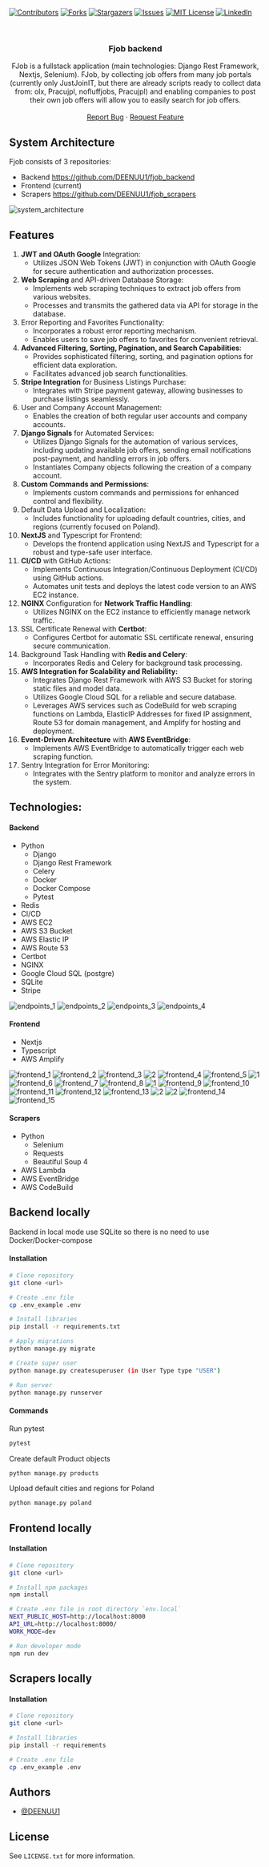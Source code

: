 <a name="readme-top"></a>

[![Contributors][contributors-shield]][contributors-url]
[![Forks][forks-shield]][forks-url]
[![Stargazers][stars-shield]][stars-url]
[![Issues][issues-shield]][issues-url]
[![MIT License][license-shield]][license-url]
[![LinkedIn][linkedin-shield]][linkedin-url]



<br />
<div align="center">
  <h3 align="center">Fjob backend</h3>

  <p align="center">
    FJob is a fullstack application (main technologies: Django Rest Framework, Nextjs, Selenium). FJob, by collecting job offers from many job portals (currently only JustJoinIT, but there are already scripts ready to collect data from: olx, Pracujpl, nofluffjobs, Pracujpl) and enabling companies to post their own job offers will allow you to easily search for job offers.
    <br />
    <br />
    <a href="https://github.com/DEENUU1/fjob_frontend/issues">Report Bug</a>
    ·
    <a href="https://github.com/DEENUU1/fjob_frontend/issues">Request Feature</a>
  </p>
</div>

## System Architecture

Fjob consists of 3 repositories:

- Backend https://github.com/DEENUU1/fjob_backend
- Frontend (current)
- Scrapers https://github.com/DEENUU1/fjob_scrapers


<img src="assets/fjob_architecture.png" alt="system_architecture"/>


## Features

1. <strong>JWT and OAuth Google</strong> Integration:
    - Utilizes JSON Web Tokens (JWT) in conjunction with OAuth Google for secure authentication and authorization processes.
2. <strong>Web Scraping</strong> and API-driven Database Storage:
    - Implements web scraping techniques to extract job offers from various websites.
    - Processes and transmits the gathered data via API for storage in the database.
3. Error Reporting and Favorites Functionality:
    - Incorporates a robust error reporting mechanism.
    - Enables users to save job offers to favorites for convenient retrieval.
4. <strong>Advanced Filtering, Sorting, Pagination, and Search Capabilities</strong>:
    - Provides sophisticated filtering, sorting, and pagination options for efficient data exploration.
    - Facilitates advanced job search functionalities.
5. <strong>Stripe Integration</strong> for Business Listings Purchase:
    - Integrates with Stripe payment gateway, allowing businesses to purchase listings seamlessly.
6. User and Company Account Management:
    - Enables the creation of both regular user accounts and company accounts.
7. <strong>Django Signals</strong> for Automated Services:
    - Utilizes Django Signals for the automation of various services, including updating available job offers, sending email
      notifications post-payment, and handling errors in job offers.
    - Instantiates Company objects following the creation of a company account.
8. <strong>Custom Commands and Permissions</strong>:
    - Implements custom commands and permissions for enhanced control and flexibility.
9. Default Data Upload and Localization:
    - Includes functionality for uploading default countries, cities, and regions (currently focused on Poland).
10. <strong>NextJS</strong> and Typescript for Frontend:
    - Develops the frontend application using NextJS and Typescript for a robust and type-safe user interface.
11. <strong>CI/CD</strong> with GitHub Actions:
    - Implements Continuous Integration/Continuous Deployment (CI/CD) using GitHub actions.
    - Automates unit tests and deploys the latest code version to an AWS EC2 instance.
12. <strong>NGINX</strong> Configuration for <strong>Network Traffic Handling</strong>:
    - Utilizes NGINX on the EC2 instance to efficiently manage network traffic.
13. SSL Certificate Renewal with <strong>Certbot</strong>:
    - Configures Certbot for automatic SSL certificate renewal, ensuring secure communication.
14. Background Task Handling with <strong>Redis and Celery</strong>:
    - Incorporates Redis and Celery for background task processing.
15. <strong>AWS Integration for Scalability and Reliability:</strong>
    - Integrates Django Rest Framework with AWS S3 Bucket for storing static files and model data.
    - Utilizes Google Cloud SQL for a reliable and secure database.
    - Leverages AWS services such as CodeBuild for web scraping functions on Lambda, ElasticIP Addresses for fixed IP
      assignment, Route 53 for domain management, and Amplify for hosting and deployment.
16. <strong>Event-Driven Architecture</strong> with <strong>AWS EventBridge</strong>:
    - Implements AWS EventBridge to automatically trigger each web scraping function.
17. Sentry Integration for Error Monitoring:
    - Integrates with the Sentry platform to monitor and analyze errors in the system.


## Technologies:

#### Backend

- Python
    - Django
    - Django Rest Framework
    - Celery
    - Docker
    - Docker Compose
    - Pytest
- Redis
- CI/CD
- AWS EC2
- AWS S3 Bucket
- AWS Elastic IP
- AWS Route 53
- Certbot
- NGINX
- Google Cloud SQL (postgre)
- SQLite
- Stripe

<img src="assets/api1.png" alt="endpoints_1"/>
<img src="assets/api2.png" alt="endpoints_2"/>
<img src="assets/api3.png" alt="endpoints_3"/>
<img src="assets/api4.png" alt="endpoints_4"/>


#### Frontend

- Nextjs
- Typescript
- AWS Amplify

<img src="assets/frontend_1.png" alt="frontend_1"/>
<img src="assets/frontend_2.png" alt="frontend_2"/>
<img src="assets/frontend_3.png" alt="frontend_3"/>
<img src="assets/Screenshot_5.png" alt="2"/>
<img src="assets/Screenshot_1.png" alt="frontend_4"/>
<img src="assets/frontend_5.png" alt="frontend_5"/>
<img src="assets/Screenshot_4.png" alt="1"/>
<img src="assets/frontend_6.png" alt="frontend_6"/>
<img src="assets/frontend_7.png" alt="frontend_7"/>
<img src="assets/frontend_8.png" alt="frontend_8"/>
<img src="assets/Screenshot_3.png" alt="1"/>
<img src="assets/frontend_9.png" alt="frontend_9"/>
<img src="assets/frontend_10.png" alt="frontend_10"/>
<img src="assets/frontend_11.png" alt="frontend_11"/>
<img src="assets/frontend_12.png" alt="frontend_12"/>
<img src="assets/frontend_13.png" alt="frontend_13"/>
<img src="assets/Screenshot_6.png" alt="2"/>
<img src="assets/Screenshot_7.png" alt="2"/>
<img src="assets/frontend_14.png" alt="frontend_14"/>
<img src="assets/frontend_15.png" alt="frontend_15"/>



#### Scrapers

- Python
    - Selenium
    - Requests
    - Beautiful Soup 4
- AWS Lambda
- AWS EventBridge
- AWS CodeBuild

## Backend locally

Backend in local mode use SQLite so there is no need to use Docker/Docker-compose

#### Installation

```bash
# Clone repository
git clone <url>

# Create .env file 
cp .env_example .env

# Install libraries
pip install -r requirements.txt

# Apply migrations
python manage.py migrate 

# Create super user 
python manage.py createsuperuser (in User Type type "USER")

# Run server 
python manage.py runserver 
```

#### Commands

Run pytest

```bash
pytest 
```

Create default Product objects

```bash
python manage.py products
```

Upload default cities and regions for Poland

```bash
python manage.py poland 
```

## Frontend locally

#### Installation

```bash
# Clone repository
git clone <url>

# Install npm packages
npm install 

# Create .env file in root directory `env.local`
NEXT_PUBLIC_HOST=http://localhost:8000
API_URL=http://localhost:8000/
WORK_MODE=dev

# Run developer mode
npm run dev 
```

## Scrapers locally

#### Installation

```bash
# Clone repository
git clone <url>

# Install libraries
pip install -r requirements

# Create .env file 
cp .env_example .env
```

## Authors

- [@DEENUU1](https://www.github.com/DEENUU1)

<!-- LICENSE -->

## License

See `LICENSE.txt` for more information.


<!-- MARKDOWN LINKS & IMAGES -->
<!-- https://www.markdownguide.org/basic-syntax/#reference-style-links -->

[contributors-shield]: https://img.shields.io/github/contributors/DEENUU1/fjob_frontend.svg?style=for-the-badge

[contributors-url]: https://github.com/DEENUU1/fjob_frontend/graphs/contributors

[forks-shield]: https://img.shields.io/github/forks/DEENUU1/fjob_frontend.svg?style=for-the-badge

[forks-url]: https://github.com/DEENUU1/fjob_frontend/network/members

[stars-shield]: https://img.shields.io/github/stars/DEENUU1/fjob_frontend.svg?style=for-the-badge

[stars-url]: https://github.com/DEENUU1/fjob_frontend/stargazers

[issues-shield]: https://img.shields.io/github/issues/DEENUU1/fjob_frontend.svg?style=for-the-badge

[issues-url]: https://github.com/DEENUU1/fjob_frontend/issues

[license-shield]: https://img.shields.io/github/license/DEENUU1/fjob_frontend.svg?style=for-the-badge

[license-url]: https://github.com/DEENUU1/fjob_frontend/blob/master/LICENSE.txt

[linkedin-shield]: https://img.shields.io/badge/-LinkedIn-black.svg?style=for-the-badge&logo=linkedin&colorB=555

[linkedin-url]: https://linkedin.com/in/kacper-wlodarczyk

[basic]: https://github.com/DEENUU1/fjob_frontend/blob/main/assets/v1_2/basic.gif?raw=true

[full]: https://github.com/DEENUU1/fjob_frontend/blob/main/assets/v1_2/full.gif?raw=true

[search]: https://github.com/DEENUU1/fjob_frontend/blob/main/assets/v1_2/search.gif?raw=true
